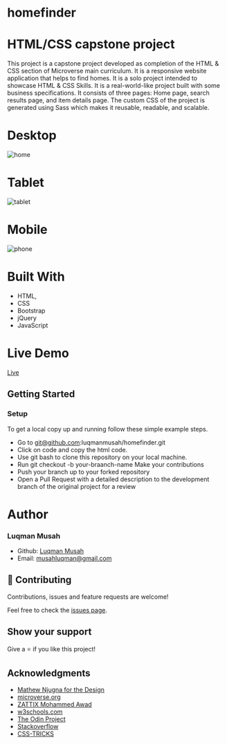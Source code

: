 # homefinder

# HTML/CSS capstone project

This project is a capstone project developed as completion of the HTML & CSS section of Microverse main curriculum. It is a responsive website application that helps to find homes. It is a solo project intended to showcase HTML & CSS Skills. It is a real-world-like project built with some business specifications. It consists of three pages: Home page, search results page, and item details page. The custom CSS of the project is generated using Sass which makes it reusable, readable, and scalable.

# Desktop
![home](https://user-images.githubusercontent.com/22328716/107388773-1448ad00-6aee-11eb-9b14-fdde607e4872.png)

# Tablet 
![tablet](https://user-images.githubusercontent.com/22328716/107388895-33473f00-6aee-11eb-8dae-f3a0ad891e3f.png)

# Mobile

![phone](https://user-images.githubusercontent.com/22328716/107389033-5540c180-6aee-11eb-8d8c-fea6dcfeb01c.png)

# Built With

- HTML,
- CSS
- Bootstrap
- jQuery
- JavaScript


# Live Demo
[Live](https://luqmanmusah.github.io/homefinder/)

## Getting Started


### Setup


To get a local copy up and running follow these simple example steps.

- Go to git@github.com:luqmanmusah/homefinder.git
- Click on code and copy the html code. 
- Use git bash to clone this repository on your local machine. 
- Run git checkout -b your-braanch-name Make your contributions 
- Push your branch up to your forked repository 
- Open a Pull Request with a detailed description to the development branch of the original project for a review

# Author
### Luqman Musah

- Github: [Luqman Musah](https://github.com/luqmanmusah)
- Email: musahluqman@gmail.com


## 🤝 Contributing


Contributions, issues and feature requests are welcome!

Feel free to check the <a href="https://github.com/luqmanmusah/homefinder/issues" target="_blank">issues page</a>.

## Show your support

Give a ⭐️ if you like this project!

## Acknowledgments

- <a href="https://www.behance.net/mathewnjuguna" target="_blank">Mathew Njugna for the Design</a>
- <a href="https://www.microverse.org/" target="_blank">microverse.org</a>
- <a href="https://www.behance.net/gallery/24796463/ZATTIX" target="_blank">ZATTIX Mohammed Awad</a>
- <a href="https://www.w3schools.com/" target="_blank">w3schools.com</a>
- <a href="https://www.theodinproject.com/" target="_blank">The Odin Project</a>
- <a href="https://www.stackoverflow.com/" target="_blank">Stackoverflow</a>
- <a href="https://css-tricks.com/" target="_blank">CSS-TRICKS</a>
